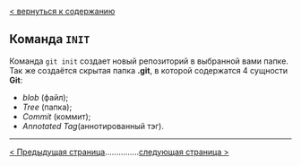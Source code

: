 [< вернуться к содержанию](./readme.md)

## Команда `INIT`

Команда `git init` создает новый репозиторий в выбранной вами папке. Так же создаётся скрытая папка **.git**, в которой содержатся 4 сущности **Git**:

- _blob_ (файл);
- _Tree_ (папка);
- _Commit_ (коммит);
- _Annotated Tag_(аннотированный тэг).

---

[< Предыдущая страница](./02-start-work.md)...............[следующая страница >](./04-add-command.md)
